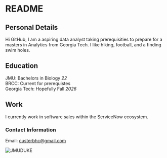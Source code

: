 # README
## Personal Details
Hi GitHub, I am a aspiring data analyst taking prerequisities to prepare for a masters in Analytics from Georgia Tech. 
I like hiking, football, and a finding swim holes. 

## Education
JMU: Bachelors in Biology _22_\
BRCC: Current for prerequistes\
Georgia Tech: Hopefully Fall _2026_

## Work
I currently work in software sales within the ServiceNow ecosystem.

### Contact Information
Email: custerbhc@gmail.com

![JMUDUKE](https://github.com/user-attachments/assets/ed312865-e9d5-483a-ba1b-fd3a84964ee7)

